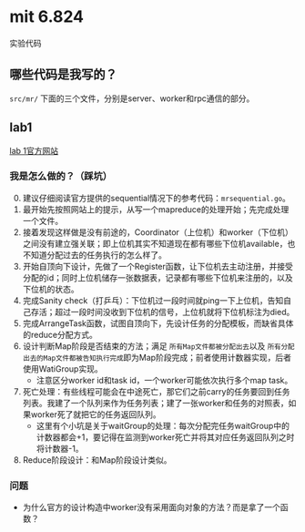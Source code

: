 # mit 6.824
实验代码

## 哪些代码是我写的？
`src/mr/` 下面的三个文件，分别是server、worker和rpc通信的部分。

## lab1
[lab 1官方网站](https://pdos.csail.mit.edu/6.824/labs/lab-mr.html)

### 我是怎么做的？（踩坑）
0. 建议仔细阅读官方提供的sequential情况下的参考代码：`mrsequential.go`。
1. 最开始先按照网站上的提示，从写一个mapreduce的处理开始；先完成处理一个文件。
2. 接着发现这样做是没有前途的，Coordinator（上位机）和worker（下位机）之间没有建立强关联；即上位机其实不知道现在都有哪些下位机available，也不知道分配过去的任务执行的怎么样了。
3. 开始自顶向下设计，先做了一个Register函数，让下位机去主动注册，并接受分配的id；同时上位机储存一张数据表，记录都有哪些下位机来注册的，以及下位机的状态。
4. 完成Sanity check（打乒乓）：下位机过一段时间就ping一下上位机，告知自己存活；超过一段时间没收到下位机的信号，上位机就将下位机标注为died。
5. 完成ArrangeTask函数，试图自顶向下，先设计任务的分配模板，而缺省具体的reduce分配方式。
6. 设计判断Map阶段是否结束的方法；满足 `所有Map文件都被分配出去`以及 `所有分配出去的Map文件都被告知执行完成`即为Map阶段完成；前者使用计数器实现，后者使用WatiGroup实现。
    * 注意区分worker id和task id，一个worker可能依次执行多个map task。
7. 死亡处理：有些线程可能会在中途死亡，那它们之前carry的任务要回到任务列表。我建了一个队列来作为任务列表；建了一张worker和任务的对照表，如果worker死了就把它的任务返回队列。
    * 这里有个小坑是关于waitGroup的处理：每次分配完任务waitGroup中的计数器都会+1，要记得在监测到worker死亡并将其对应任务返回队列之时将计数器-1。
8. Reduce阶段设计：和Map阶段设计类似。

### 问题
* 为什么官方的设计构造中worker没有采用面向对象的方法？而是拿了一个函数？

